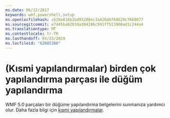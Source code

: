 ```yaml
---
ms.date: 06/12/2017
keywords: wmf,powershell,setup
ms.openlocfilehash: cb26e816b2bd95280ec3a426dbf60629c7668077
ms.sourcegitcommit: e7445ba8203da304286c591ff513900ad1c244a4
ms.translationtype: MT
ms.contentlocale: tr-TR
ms.lasthandoff: 04/23/2019
ms.locfileid: "62085380"
---
```

# <a name="configure-node-with-multiple-configuration-fragments-partial-configurations"></a>(Kısmi yapılandırmalar) birden çok yapılandırma parçası ile düğüm yapılandırma

WMF 5.0 parçaları bir düğüme yapılandırma belgelerini sunmanıza yardımcı olur. Daha fazla bilgi için [kısmi yapılandırmalar](https://msdn.microsoft.com/powershell/dsc/partialconfigs).
